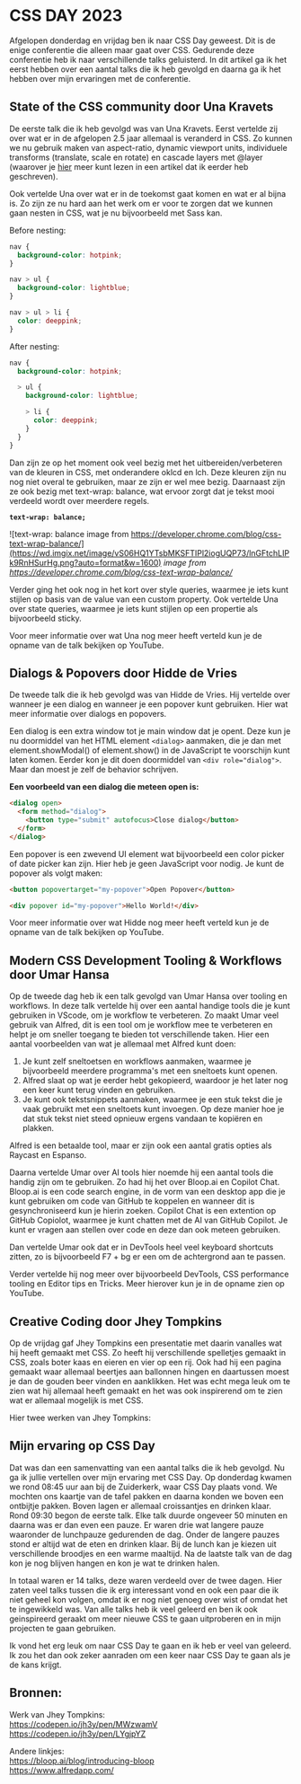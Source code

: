 # CSS DAY 2023

Afgelopen donderdag en vrijdag ben ik naar CSS Day geweest. Dit is de enige conferentie die alleen maar gaat over CSS. Gedurende deze conferentie heb ik naar verschillende talks geluisterd. In dit artikel ga ik het eerst hebben over een aantal talks die ik heb gevolgd en daarna ga ik het hebben over mijn ervaringen met de conferentie.

## State of the CSS community door Una Kravets

De eerste talk die ik heb gevolgd was van Una Kravets. Eerst vertelde zij over wat er in de afgelopen 2.5 jaar allemaal is veranderd in CSS. Zo kunnen we nu gebruik maken van aspect-ratio, dynamic viewport units, individuele transforms (translate, scale en rotate) en cascade layers met @layer (waarover je [hier](https://github.com/Inevdhoven/weekly-nerd/blob/main/articles/article-1.md) meer kunt lezen in een artikel dat ik eerder heb geschreven).

Ook vertelde Una over wat er in de toekomst gaat komen en wat er al bijna is. Zo zijn ze nu hard aan het werk om er voor te zorgen dat we kunnen gaan nesten in CSS, wat je nu bijvoorbeeld met Sass kan.

Before nesting:

```css
nav {
  background-color: hotpink;
}

nav > ul {
  background-color: lightblue;
}

nav > ul > li {
  color: deeppink;
}
```

After nesting:

```css
nav {
  background-color: hotpink;

  > ul {
    background-color: lightblue;

    > li {
      color: deeppink;
    }
  }
}
```

Dan zijn ze op het moment ook veel bezig met het uitbereiden/verbeteren van de kleuren in CSS, met onderandere oklcd en lch. Deze kleuren zijn nu nog niet overal te gebruiken, maar ze zijn er wel mee bezig. Daarnaast zijn ze ook bezig met text-wrap: balance, wat ervoor zorgt dat je tekst mooi verdeeld wordt over meerdere regels.

**`text-wrap: balance;`**

![text-wrap: balance image from https://developer.chrome.com/blog/css-text-wrap-balance/](https://wd.imgix.net/image/vS06HQ1YTsbMKSFTIPl2iogUQP73/lnGFtchLIPk9RnHSurHg.png?auto=format&w=1600)
_image from https://developer.chrome.com/blog/css-text-wrap-balance/_

Verder ging het ook nog in het kort over style queries, waarmee je iets kunt stijlen op basis van de value van een custom property. Ook vertelde Una over state queries, waarmee je iets kunt stijlen op een propertie als bijvoorbeeld sticky.

Voor meer informatie over wat Una nog meer heeft verteld kun je de opname van de talk bekijken op YouTube.

## Dialogs & Popovers door Hidde de Vries

De tweede talk die ik heb gevolgd was van Hidde de Vries. Hij vertelde over wanneer je een dialog en wanneer je een popover kunt gebruiken. Hier wat meer informatie over dialogs en popovers.

Een dialog is een extra window tot je main window dat je opent. Deze kun je nu doormiddel van het HTML element `<dialog>` aanmaken, die je dan met element.showModal() of element.show() in de JavaScript te voorschijn kunt laten komen. Eerder kon je dit doen doormiddel van `<div role="dialog">`. Maar dan moest je zelf de behavior schrijven.

**Een voorbeeld van een dialog die meteen open is:**

```html
<dialog open>
  <form method="dialog">
    <button type="submit" autofocus>Close dialog</button>
  </form>
</dialog>
```

Een popover is een zwevend UI element wat bijvoorbeeld een color picker of date picker kan zijn. Hier heb je geen JavaScript voor nodig. Je kunt de popover als volgt maken:

```html
<button popovertarget="my-popover">Open Popover</button>

<div popover id="my-popover">Hello World!</div>
```

Voor meer informatie over wat Hidde nog meer heeft verteld kun je de opname van de talk bekijken op YouTube.

## Modern CSS Development Tooling & Workflows door Umar Hansa

Op de tweede dag heb ik een talk gevolgd van Umar Hansa over tooling en workflows. In deze talk vertelde hij over een aantal handige tools die je kunt gebruiken in VScode, om je workflow te verbeteren. Zo maakt Umar veel gebruik van Alfred, dit is een tool om je workflow mee te verbeteren en helpt je om sneller toegang te bieden tot verschillende taken. Hier een aantal voorbeelden van wat je allemaal met Alfred kunt doen:

1. Je kunt zelf sneltoetsen en workflows aanmaken, waarmee je bijvoorbeeld meerdere programma's met een sneltoets kunt openen.
2. Alfred slaat op wat je eerder hebt gekopieerd, waardoor je het later nog een keer kunt terug vinden en gebruiken.
3. Je kunt ook tekstsnippets aanmaken, waarmee je een stuk tekst die je vaak gebruikt met een sneltoets kunt invoegen. Op deze manier hoe je dat stuk tekst niet steed opnieuw ergens vandaan te kopiëren en plakken.

Alfred is een betaalde tool, maar er zijn ook een aantal gratis opties als Raycast en Espanso.

Daarna vertelde Umar over AI tools hier noemde hij een aantal tools die handig zijn om te gebruiken. Zo had hij het over Bloop.ai en Copilot Chat. Bloop.ai is een code search engine, in de vorm van een desktop app die je kunt gebruiken om code van GitHub te koppelen en wanneer dit is gesynchroniseerd kun je hierin zoeken. Copilot Chat is een extention op GitHub Copiolot, waarmee je kunt chatten met de AI van GitHub Copilot. Je kunt er vragen aan stellen over code en deze dan ook meteen gebruiken.

Dan vertelde Umar ook dat er in DevTools heel veel keyboard shortcuts zitten, zo is bijvoorbeeld F7 + bg er een om de achtergrond aan te passen.

Verder vertelde hij nog meer over bijvoorbeeld DevTools, CSS performance tooling en Editor tips en Tricks. Meer hierover kun je in de opname zien op YouTube.

## Creative Coding door Jhey Tompkins

Op de vrijdag gaf Jhey Tompkins een presentatie met daarin vanalles wat hij heeft gemaakt met CSS. Zo heeft hij verschillende spelletjes gemaakt in CSS, zoals boter kaas en eieren en vier op een rij. Ook had hij een pagina gemaakt waar allemaal beertjes aan ballonnen hingen en daartussen moest je dan de gouden beer vinden en aanklikken. Het was echt mega leuk om te zien wat hij allemaal heeft gemaakt en het was ook inspirerend om te zien wat er allemaal mogelijk is met CSS.

Hier twee werken van Jhey Tompkins:

## Mijn ervaring op CSS Day

Dat was dan een samenvatting van een aantal talks die ik heb gevolgd. Nu ga ik jullie vertellen over mijn ervaring met CSS Day. Op donderdag kwamen we rond 08:45 uur aan bij de Zuiderkerk, waar CSS Day plaats vond. We mochten ons kaartje van de tafel pakken en daarna konden we boven een ontbijtje pakken. Boven lagen er allemaal croissantjes en drinken klaar. Rond 09:30 begon de eerste talk. Elke talk duurde ongeveer 50 minuten en daarna was er dan even een pauze. Er waren drie wat langere pauze waaronder de lunchpauze gedurenden de dag. Onder de langere pauzes stond er altijd wat de eten en drinken klaar. Bij de lunch kan je kiezen uit verschillende broodjes en een warme maaltijd. Na de laatste talk van de dag kon je nog blijven hangen en kon je wat te drinken halen.

In totaal waren er 14 talks, deze waren verdeeld over de twee dagen. Hier zaten veel talks tussen die ik erg interessant vond en ook een paar die ik niet geheel kon volgen, omdat ik er nog niet genoeg over wist of omdat het te ingewikkeld was. Van alle talks heb ik veel geleerd en ben ik ook geinspireerd geraakt om meer nieuwe CSS te gaan uitproberen en in mijn projecten te gaan gebruiken.

Ik vond het erg leuk om naar CSS Day te gaan en ik heb er veel van geleerd. Ik zou het dan ook zeker aanraden om een keer naar CSS Day te gaan als je de kans krijgt.

## Bronnen:

Werk van Jhey Tompkins: <br>
https://codepen.io/jh3y/pen/MWzwamV <br>
https://codepen.io/jh3y/pen/LYgjpYZ

Andere linkjes: <br>
https://bloop.ai/blog/introducing-bloop <br>
https://www.alfredapp.com/
